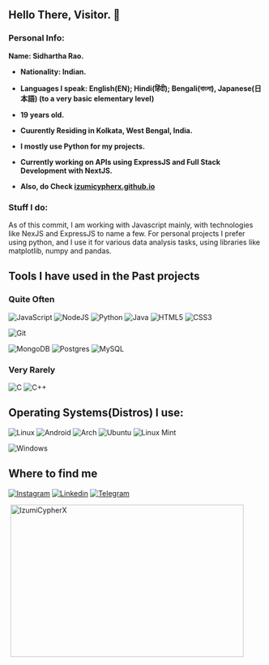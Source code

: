 ## Hello There, Visitor. :wave:

### Personal Info:

<b>
  Name: Sidhartha Rao. 
  
  - Nationality: Indian.
  
  - Languages I speak: English(EN); Hindi(हिंदी); Bengali(বাংলা), Japanese(日本語) (to a very basic elementary level)
  
  - 19 years old.
  
  - Cuurently Residing in Kolkata, West Bengal, India.
  
  - I mostly use Python for my projects.

  - Currently working on APIs using ExpressJS and Full Stack Development with NextJS.
  
  - Also, do Check [izumicypherx.github.io](https://izumicypherx.github.io)
 </b> 
 
 ### Stuff I do:

 As of this commit, I am working with Javascript mainly, with technologies like NexJS and ExpressJS to name a few.
 For personal projects I prefer using python, and I use it for various data analysis tasks, using libraries like matplotlib, numpy and pandas.
 
 ## Tools I have used in the Past projects

 ### Quite Often

 
![JavaScript](https://img.shields.io/badge/javascript-%23323330.svg?style=for-the-badge&logo=javascript&logoColor=%23F7DF1E)
![NodeJS](https://img.shields.io/badge/Node.js-43853D?style=for-the-badge&logo=node.js&logoColor=white)
![Python](https://img.shields.io/badge/python-3670A0?style=for-the-badge&logo=python&logoColor=ffdd54)
![Java](https://img.shields.io/badge/Java-ED8B00?style=for-the-badge&logo=openjdk&logoColor=white)
![HTML5](https://img.shields.io/badge/html5-%23E34F26.svg?style=for-the-badge&logo=html5&logoColor=white)
![CSS3](https://img.shields.io/badge/css3-%231572B6.svg?style=for-the-badge&logo=css3&logoColor=white)

![Git](https://img.shields.io/badge/git-%23F05033.svg?style=for-the-badge&logo=git&logoColor=white)

![MongoDB](https://img.shields.io/badge/mongodb-%FFFFFF.svg?style=for-the-badge&logo=mongodb&logoColor=white)
![Postgres](https://img.shields.io/badge/postgresql-%23316192.svg?style=for-the-badge&logo=postgresql&logoColor=white)
![MySQL](https://img.shields.io/badge/mysql-%FFFF23.svg?style=for-the-badge&logo=mysql&logoColor=white)

### Very Rarely
![C](https://img.shields.io/badge/c-%2300599C.svg?style=for-the-badge&logo=c&logoColor=white)
![C++](https://img.shields.io/badge/C++-00599C?style=for-the-badge&logo=cpp&logoColor=white)


## Operating Systems(Distros) I use:

![Linux](https://img.shields.io/badge/Linux-FCC624?style=for-the-badge&logo=linux&logoColor=black)
![Android](https://img.shields.io/badge/Android-3DDC84?style=for-the-badge&logo=android&logoColor=white)
![Arch](https://img.shields.io/badge/Arch%20Linux-1793D1?logo=arch-linux&logoColor=fff&style=for-the-badge)
![Ubuntu](https://img.shields.io/badge/Ubuntu-E95420?style=for-the-badge&logo=ubuntu&logoColor=white)
![Linux Mint](https://img.shields.io/badge/Linux_Mint-87CF3E?style=for-the-badge&logo=linux-mint&logoColor=white)

![Windows](https://img.shields.io/badge/Windows-0078D6?style=for-the-badge&logo=windows&logoColor=white)

## Where to find me

[![Instagram](https://img.shields.io/badge/-Instagram-FF90D8?style=for-the-badge&logo=Instagram&logoColor=gradientred)](https://www.instagram.com/IzumiCypherX)
[![Linkedin](https://img.shields.io/badge/LinkedIn-0077B5?style=for-the-badge&logo=linkedin&logoColor=white)](https://www.linkedin.com/in/sidhartharao/)
[![Telegram](https://img.shields.io/badge/Telegram-2CA5E0?style=for-the-badge&logo=telegram&logoColor=white)](https://t.me/TheSidharthaRao)


<p>&nbsp;<img align="center" width="460" height="300" src="https://github-readme-stats.vercel.app/api/top-langs?username=IzumiCypherX&show_icons=true&locale=en&layout=compact&theme=radical" alt="IzumiCypherX" /></p>

